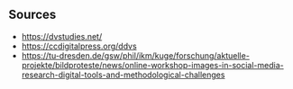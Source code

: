 ## Sources
- https://dvstudies.net/
- https://ccdigitalpress.org/ddvs
- https://tu-dresden.de/gsw/phil/ikm/kuge/forschung/aktuelle-projekte/bildproteste/news/online-workshop-images-in-social-media-research-digital-tools-and-methodological-challenges